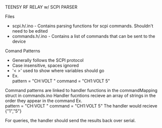TEENSY RF RELAY w/ SCPI PARSER

Files
- scpi.h/.ino - Contains parsing functions for scpi commands. Shouldn't need to be edited
- commands.h/.ino - Contains a list of commands that can be sent to the device

Comand Patterns
- Generally follows the SCPI protocol
- Case insensitive, spaces ignored
- '< >' used to show where variables should go
- Ex.  
    pattern = "CH<channel>:VOLT <voltage>"
    command = "CH1:VOLT 5"

Command patterns are linked to handler functions in the commandMapping struct in commands.ino
Handler fucntions recieve an array of strings in the order they appear in the command
Ex.  
    pattern = "CH<channel>:VOLT <voltage>"
    command = "CH1:VOLT 5"
    The handler would recieve {"1","5"}

For queries, the handler should send the results back over serial.
